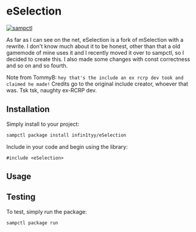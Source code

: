 # eSelection

[![sampctl](https://shields.southcla.ws/badge/sampctl-eSelection-2f2f2f.svg?style=for-the-badge)](https://github.com/infin1tyy/eSelection)

<!--
Short description of your library, why it's useful, some examples, pictures or
videos. Link to your forum release thread too.

Remember: You can use "forumfmt" to convert this readme to forum BBCode!

What the sections below should be used for:

`## Installation`: Leave this section un-edited unless you have some specific
additional installation procedure.

`## Testing`: Whether your library is tested with a simple `main()` and `print`,
unit-tested, or demonstrated via prompting the player to connect, you should
include some basic information for users to try out your code in some way.

And finally, maintaining your version number`:

* Follow [Semantic Versioning](https://semver.org/)
* When you release a new version, update `VERSION` and `git tag` it
* Versioning is important for sampctl to use the version control features

Happy Pawning!
-->
As far as I can see on the net, eSelection is a fork of mSelection with a rewrite. I don't know much about it to be honest, other than that a old gamemode of mine uses it and I recently moved it over to sampctl, so I decided to create this. I also made some changes with const correctness and so on and so fourth.

Note from TommyB: `hey that's the include an ex rcrp dev took and claimed he made!`
Credits go to the original include creator, whoever that was. Tsk tsk, naughty ex-RCRP dev.

## Installation

Simply install to your project:

```bash
sampctl package install infin1tyy/eSelection
```

Include in your code and begin using the library:

```pawn
#include <eSelection>
```

## Usage

<!--
Write your code documentation or examples here. If your library is documented in
the source code, direct users there. If not, list your API and describe it well
in this section. If your library is passive and has no API, simply omit this
section.
-->

## Testing

<!--
Depending on whether your package is tested via in-game "demo tests" or
y_testing unit-tests, you should indicate to readers what to expect below here.
-->

To test, simply run the package:

```bash
sampctl package run
```
